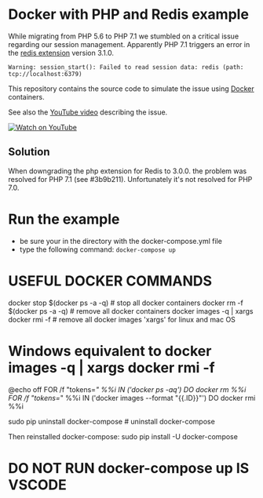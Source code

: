 # Docker with PHP and Redis example

While migrating from PHP 5.6 to PHP 7.1 we stumbled on a critical issue regarding our session management. Apparently PHP 7.1 triggers an error in the [redis extension](http://pecl.php.net/packages/redis) version 3.1.0.

```
Warning: session_start(): Failed to read session data: redis (path: tcp://localhost:6379)
```

This repository contains the source code to simulate the issue using [Docker](https://docker.com) containers.

See also the [YouTube video](https://youtu.be/cXvH2LLWylg) describing the issue.

[![Watch on YouTube](https://img.youtube.com/vi/cXvH2LLWylg/0.jpg)](https://youtu.be/cXvH2LLWylg)

## Solution

When downgrading the php extension for Redis to 3.0.0. the problem was resolved for PHP 7.1 (see #3b9b211). Unfortunately it's not resolved for PHP 7.0.

# Run the example
- be sure your in the directory with the docker-compose.yml file
- type the following command: `docker-compose up`


# USEFUL DOCKER COMMANDS
docker stop $(docker ps -a -q) # stop all docker containers
docker rm -f $(docker ps -a -q) # remove all docker containers
docker images -q | xargs docker rmi -f # remove all docker images 'xargs' for linux and mac OS

# Windows equivalent to docker images -q | xargs docker rmi -f
@echo off
FOR /f "tokens=*" %%i IN ('docker ps -aq') DO docker rm %%i
FOR /f "tokens=*" %%i IN ('docker images --format "{{.ID}}"') DO docker rmi %%i

sudo pip uninstall docker-compose # uninstall docker-compose

Then reinstalled docker-compose:
sudo pip install -U docker-compose

# DO NOT RUN docker-compose up IS VSCODE 